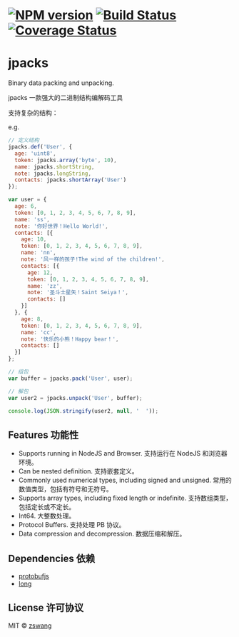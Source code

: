 # [![NPM version][npm-image]][npm-url] [![Build Status][travis-image]][travis-url] [![Coverage Status][coverage-image]][coverage-url]

# jpacks

Binary data packing and unpacking.

jpacks 一款强大的二进制结构编解码工具

支持复杂的结构：

e.g.

```js
// 定义结构
jpacks.def('User', {
  age: 'uint8',
  token: jpacks.array('byte', 10),
  name: jpacks.shortString,
  note: jpacks.longString,
  contacts: jpacks.shortArray('User')
});

var user = {
  age: 6,
  token: [0, 1, 2, 3, 4, 5, 6, 7, 8, 9],
  name: 'ss',
  note: '你好世界！Hello World!',
  contacts: [{
    age: 10,
    token: [0, 1, 2, 3, 4, 5, 6, 7, 8, 9],
    name: 'nn',
    note: '风一样的孩子!The wind of the children!',
    contacts: [{
      age: 12,
      token: [0, 1, 2, 3, 4, 5, 6, 7, 8, 9],
      name: 'zz',
      note: '圣斗士星矢！Saint Seiya！',
      contacts: []
    }]
  }, {
    age: 8,
    token: [0, 1, 2, 3, 4, 5, 6, 7, 8, 9],
    name: 'cc',
    note: '快乐的小熊！Happy bear！',
    contacts: []
  }]
};

// 组包
var buffer = jpacks.pack('User', user);

// 解包
var user2 = jpacks.unpack('User', buffer);

console.log(JSON.stringify(user2, null, '  '));
```

## Features 功能性

+ Supports running in NodeJS and Browser. 支持运行在 NodeJS 和浏览器环境。
+ Can be nested definition. 支持嵌套定义。
+ Commonly used numerical types, including signed and unsigned. 常用的数值类型，包括有符号和无符号。
+ Supports array types, including fixed length or indefinite. 支持数组类型，包括定长或不定长。
+ Int64. 大整数处理。
+ Protocol Buffers. 支持处理 PB 协议。
+ Data compression and decompression. 数据压缩和解压。

## Dependencies 依赖

+ [protobufjs](https://github.com/dcodeIO/protobuf.js)
+ [long](https://github.com/dcodeIO/long.js)

## License 许可协议

MIT © [zswang](http://weibo.com/zswang)

[npm-url]: https://npmjs.org/package/jpacks
[npm-image]: https://badge.fury.io/js/jpacks.svg
[travis-url]: https://travis-ci.org/zswang/jpacks
[travis-image]: https://travis-ci.org/zswang/jpacks.svg?branch=master
[coverage-url]: https://coveralls.io/github/zswang/jpacks?branch=master
[coverage-image]: https://coveralls.io/repos/zswang/jpacks/badge.svg?branch=master&service=github
